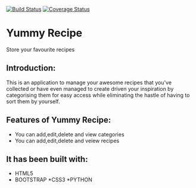 
[![Build Status](https://travis-ci.org/Steveochieng/Yummy--recipe-challenge2.svg?branch=master)](https://travis-ci.org/Steveochieng/Yummy--recipe-challenge2) [![Coverage Status](https://coveralls.io/repos/github/Steveochieng/Yummy--recipe-challenge2/badge.svg?branch=develop)](https://coveralls.io/github/akulamartin/yummy-recipe?branch=master)

# Yummy Recipe
Store your favourite recipes

## Introduction:
This is an application to manage your awesome recipes that you've collected or have even managed to create driven your inspiration by categorising them for easy access while eliminating the hastle of having to sort them by yourself. 

## Features of Yummy Recipe:
* You can add,edit,delete and view categories
* You can add,edit,delete and veiew recipes

## It has been built with:
* HTML5
* BOOTSTRAP
*CSS3
*PYTHON

